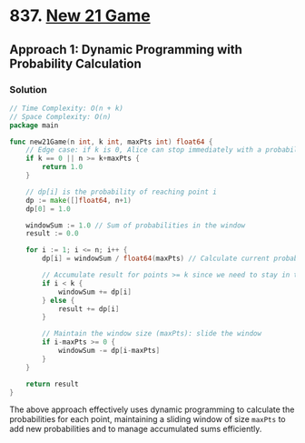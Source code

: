 # 837. [New 21 Game](https://leetcode.com/problems/new-21-game/)

## Approach 1: Dynamic Programming with Probability Calculation

### Solution
```go
// Time Complexity: O(n + k)
// Space Complexity: O(n)
package main

func new21Game(n int, k int, maxPts int) float64 {
    // Edge case: if k is 0, Alice can stop immediately with a probability of 1
    if k == 0 || n >= k+maxPts {
        return 1.0
    }

    // dp[i] is the probability of reaching point i
    dp := make([]float64, n+1)
    dp[0] = 1.0

    windowSum := 1.0 // Sum of probabilities in the window
    result := 0.0

    for i := 1; i <= n; i++ {
        dp[i] = windowSum / float64(maxPts) // Calculate current probability

        // Accumulate result for points >= k since we need to stay in this range
        if i < k {
            windowSum += dp[i]
        } else {
            result += dp[i]
        }

        // Maintain the window size (maxPts): slide the window
        if i-maxPts >= 0 {
            windowSum -= dp[i-maxPts]
        }
    }

    return result
}
```

The above approach effectively uses dynamic programming to calculate the probabilities for each point, maintaining a sliding window of size `maxPts` to add new probabilities and to manage accumulated sums efficiently.

